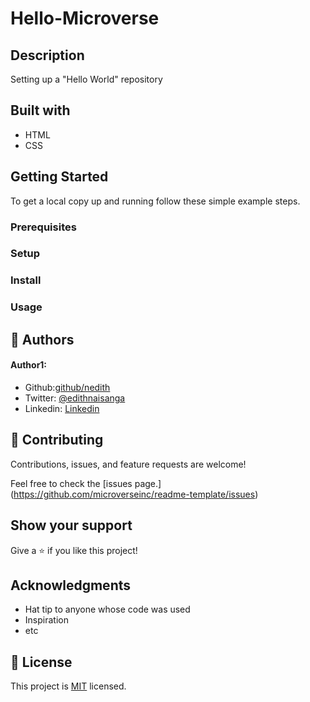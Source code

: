 # Hello-Microverse

## Description
Setting up a "Hello World" repository

## Built with
- HTML
- CSS


## Getting Started
To get a local copy up and running follow these simple example steps.
### Prerequisites
### Setup
### Install
### Usage

## 👤 Authors
#### Author1:
- Github:[github/nedith](github/nedith)
- Twitter: [@edithnaisanga](@edithnaisanga)
- Linkedin: [Linkedin](https://www.linkedin.com/in/edith-naisanga-19396856/)

## 🤝 Contributing
Contributions, issues, and feature requests are welcome!

Feel free to check the [issues page.] (https://github.com/microverseinc/readme-template/issues)

## Show your support
Give a ⭐ if you like this project!

## Acknowledgments
- Hat tip to anyone whose code was used
- Inspiration
- etc

## 📝 License
This project is [MIT](https://github.com/microverseinc/readme-template/blob/master/MIT.md) licensed.
